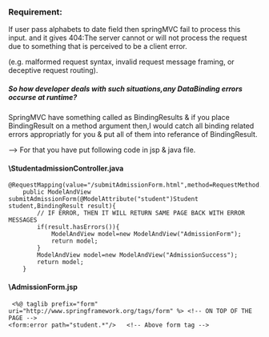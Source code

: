 ### Requirement:

If user pass alphabets to date field then springMVC fail to process this input.
and it gives 404:The server cannot or will not process the request due to something that is perceived to be a client error.

(e.g. malformed request syntax, invalid request message framing, or deceptive request routing).

##### So how developer deals with such situations,any DataBinding errors occurse at runtime?

SpringMVC have something called as BindingResults & if you place BindingResult on a method argument then,I would catch all binding related errors appropriatly for you & put all of them into referance of BindingResult.

--> For that you have put following code in jsp & java file.

#### \StudentadmissionController.java
```
@RequestMapping(value="/submitAdmissionForm.html",method=RequestMethod.POST)
	public ModelAndView submitAdmissionForm(@ModelAttribute("student")Student student,BindingResult result){
		// IF ERROR, THEN IT WILL RETURN SAME PAGE BACK WITH ERROR MESSAGES
		if(result.hasErrors()){
			ModelAndView model=new ModelAndView("AdmissionForm");
			return model;
		}
		ModelAndView model=new ModelAndView("AdmissionSuccess");
		return model;
	}
```


#### \AdmissionForm.jsp
 ``` 
  <%@ taglib prefix="form" uri="http://www.springframework.org/tags/form" %> <!-- ON TOP OF THE PAGE -->
 <form:error path="student.*"/>   <!-- Above form tag -->
 ```
